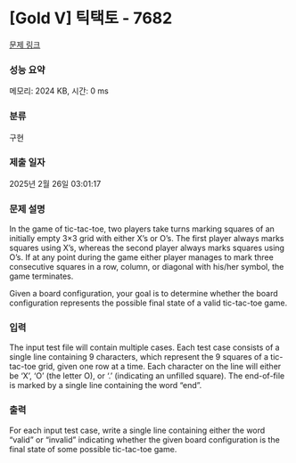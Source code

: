 # [Gold V] 틱택토 - 7682 

[문제 링크](https://www.acmicpc.net/problem/7682) 

### 성능 요약

메모리: 2024 KB, 시간: 0 ms

### 분류

구현

### 제출 일자

2025년 2월 26일 03:01:17

### 문제 설명

<p>In the game of tic-tac-toe, two players take turns marking squares of an initially empty 3×3 grid with either X’s or O’s. The first player always marks squares using X’s, whereas the second player always marks squares using O’s. If at any point during the game either player manages to mark three consecutive squares in a row, column, or diagonal with his/her symbol, the game terminates.</p>

<p>Given a board configuration, your goal is to determine whether the board configuration represents the possible final state of a valid tic-tac-toe game.</p>

### 입력 

 <p>The input test file will contain multiple cases. Each test case consists of a single line containing 9 characters, which represent the 9 squares of a tic-tac-toe grid, given one row at a time. Each character on the line will either be ‘X’, ‘O’ (the letter O), or ‘.’ (indicating an unfilled square). The end-of-file is marked by a single line containing the word “end”.</p>

### 출력 

 <p>For each input test case, write a single line containing either the word “valid” or “invalid” indicating whether the given board configuration is the final state of some possible tic-tac-toe game.</p>

